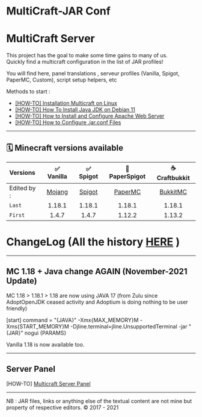 MultiCraft-JAR Conf
=====
MultiCraft Server
=====
This project has the goal to make some time gains to many of us.     
Quickly find a multicraft configuration in the list of JAR profiles!     

You will find here, panel translations , serveur profiles (Vanilla, Spigot, PaperMC, Custom), script setup helpers, etc

Methods to start :

- [[HOW-TO] Installation Multicraft on Linux](https://www.multicraft.org/site/docs/install#1.1)     
- [[HOW-TO] How To Install Java JDK on Debian 11](https://tecadmin.net/how-to-install-java-on-debian-11/)    
- [[HOW-TO] How to Install and Configure Apache Web Server](https://vitux.com/debian-apache/) 
- [[HOW-TO] How to Configure .jar.conf Files](https://www.multicraft.org/site/docs/conf)  

-----
🗓 Minecraft versions available
-----

| Versions | ✅ Vanilla | ✅ Spigot | 🔨 PaperSpigot | ☕️ Craftbukkit |
| :--------|:----------:|:---------:|:---------------:|:---------------:|
| Edited by : |[Mojang](https://mojang.com)|[Spigot](https://getbukkit.org)|[PaperMC](https://papermc.io)|[BukkitMC](https://getbukkit.org)| 
| `Last`| 1.18.1 | 1.18.1 | 1.18.1 | 1.18.1 |
| `First`| 1.4.7 | 1.4.7 | 1.12.2 | 1.13.2 |

# ChangeLog (All the history [HERE](https://github.com/) )

-----
 MC 1.18 + Java change AGAIN (November-2021 Update)
-----

MC 1.18 > 1.18.1 > 1.18 are now using JAVA 17 (from Zulu since AdoptOpenJDK ceased activity and Adoptium is doing nothing to be user friendly)

[start]
command = "{JAVA}" -Xmx{MAX_MEMORY}M -Xms{START_MEMORY}M -Djline.terminal=jline.UnsupportedTerminal -jar "{JAR}" nogui {PARAMS}

Vanilla 1.18 is now available too.

-----
Server Panel
-----
[HOW-TO] [Multicraft Server Panel](https://www.torunit.net) 

-----
NB : JAR files, links or anything else of the textual content are not mine but property of respective editors.
© 2017 - 2021
